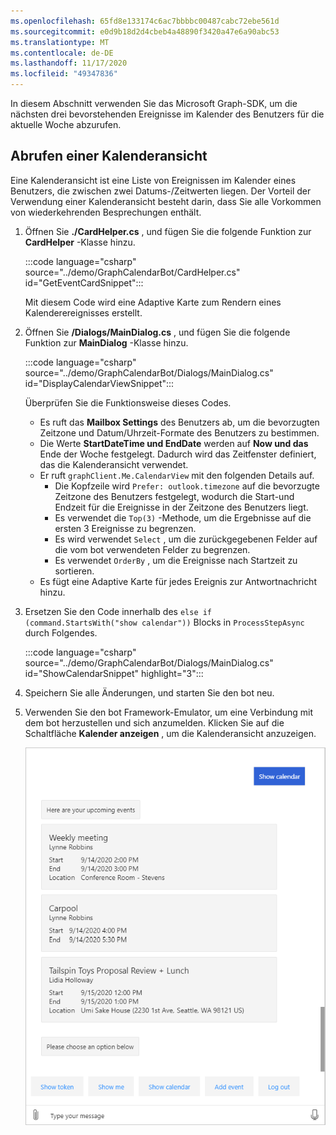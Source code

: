```yaml
---
ms.openlocfilehash: 65fd8e133174c6ac7bbbbc00487cabc72ebe561d
ms.sourcegitcommit: e0d9b18d2d4cbeb4a48890f3420a47e6a90abc53
ms.translationtype: MT
ms.contentlocale: de-DE
ms.lasthandoff: 11/17/2020
ms.locfileid: "49347836"
---
```

<!-- markdownlint-disable MD002 MD041 -->

In diesem Abschnitt verwenden Sie das Microsoft Graph-SDK, um die nächsten drei bevorstehenden Ereignisse im Kalender des Benutzers für die aktuelle Woche abzurufen.

## <a name="get-a-calendar-view"></a>Abrufen einer Kalenderansicht

Eine Kalenderansicht ist eine Liste von Ereignissen im Kalender eines Benutzers, die zwischen zwei Datums-/Zeitwerten liegen. Der Vorteil der Verwendung einer Kalenderansicht besteht darin, dass Sie alle Vorkommen von wiederkehrenden Besprechungen enthält.

1. Öffnen Sie **./CardHelper.cs** , und fügen Sie die folgende Funktion zur **CardHelper** -Klasse hinzu.

    :::code language="csharp" source="../demo/GraphCalendarBot/CardHelper.cs" id="GetEventCardSnippet":::

    Mit diesem Code wird eine Adaptive Karte zum Rendern eines Kalenderereignisses erstellt.

1. Öffnen Sie **/Dialogs/MainDialog.cs** , und fügen Sie die folgende Funktion zur **MainDialog** -Klasse hinzu.

    :::code language="csharp" source="../demo/GraphCalendarBot/Dialogs/MainDialog.cs" id="DisplayCalendarViewSnippet":::

    Überprüfen Sie die Funktionsweise dieses Codes.

    - Es ruft das **Mailbox Settings** des Benutzers ab, um die bevorzugten Zeitzone und Datum/Uhrzeit-Formate des Benutzers zu bestimmen.
    - Die Werte **StartDateTime und EndDate** werden auf **Now und das** Ende der Woche festgelegt. Dadurch wird das Zeitfenster definiert, das die Kalenderansicht verwendet.
    - Er ruft `graphClient.Me.CalendarView` mit den folgenden Details auf.
        - Die Kopfzeile wird `Prefer: outlook.timezone` auf die bevorzugte Zeitzone des Benutzers festgelegt, wodurch die Start-und Endzeit für die Ereignisse in der Zeitzone des Benutzers liegt.
        - Es verwendet die `Top(3)` -Methode, um die Ergebnisse auf die ersten 3 Ereignisse zu begrenzen.
        - Es wird verwendet `Select` , um die zurückgegebenen Felder auf die vom bot verwendeten Felder zu begrenzen.
        - Es verwendet `OrderBy` , um die Ereignisse nach Startzeit zu sortieren.
    - Es fügt eine Adaptive Karte für jedes Ereignis zur Antwortnachricht hinzu.

1. Ersetzen Sie den Code innerhalb des `else if (command.StartsWith("show calendar"))` Blocks in `ProcessStepAsync` durch Folgendes.

    :::code language="csharp" source="../demo/GraphCalendarBot/Dialogs/MainDialog.cs" id="ShowCalendarSnippet" highlight="3":::

1. Speichern Sie alle Änderungen, und starten Sie den bot neu.

1. Verwenden Sie den bot Framework-Emulator, um eine Verbindung mit dem bot herzustellen und sich anzumelden. Klicken Sie auf die Schaltfläche **Kalender anzeigen** , um die Kalenderansicht anzuzeigen.

    ![Ein Screenshot der adaptiven Karte mit den nächsten drei Ereignissen](images/calendar-view.png)
